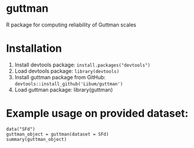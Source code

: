 # guttman
R package for computing reliability of Guttman scales

# Installation

1.  Install devtools package: `install.packages("devtools")`
2.  Load devtools package: `library(devtools)`
3.  Install guttman package from GitHub: `devtools::install_github('Libum/guttman')`
4.  Load guttman package: library(guttman)

# Example usage on provided dataset:

```{r}
data("SFd")
guttman_object = guttman(dataset = SFd)
summary(guttman_object)
```
